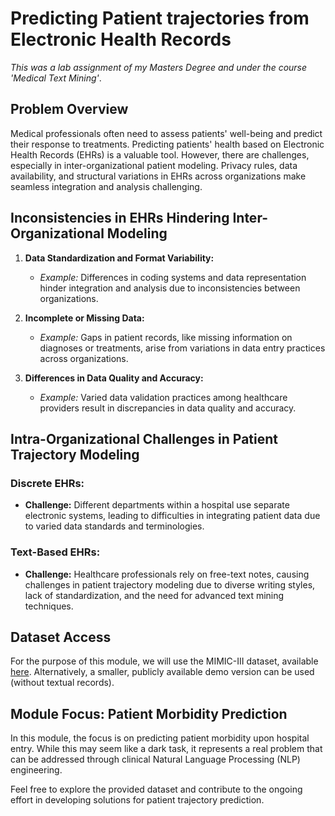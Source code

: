 # Predicting Patient trajectories from Electronic Health Records
*This was a lab assignment of my Masters Degree and under the course 'Medical Text Mining'*.

## Problem Overview

Medical professionals often need to assess patients' well-being and predict their response to treatments. Predicting patients' health based on Electronic Health Records (EHRs) is a valuable tool. However, there are challenges, especially in inter-organizational patient modeling. Privacy rules, data availability, and structural variations in EHRs across organizations make seamless integration and analysis challenging.

## Inconsistencies in EHRs Hindering Inter-Organizational Modeling

1. **Data Standardization and Format Variability:**
   - *Example:* Differences in coding systems and data representation hinder integration and analysis due to inconsistencies between organizations.

2. **Incomplete or Missing Data:**
   - *Example:* Gaps in patient records, like missing information on diagnoses or treatments, arise from variations in data entry practices across organizations.

3. **Differences in Data Quality and Accuracy:**
   - *Example:* Varied data validation practices among healthcare providers result in discrepancies in data quality and accuracy.

## Intra-Organizational Challenges in Patient Trajectory Modeling

### Discrete EHRs:

- **Challenge:** Different departments within a hospital use separate electronic systems, leading to difficulties in integrating patient data due to varied data standards and terminologies.

### Text-Based EHRs:

- **Challenge:** Healthcare professionals rely on free-text notes, causing challenges in patient trajectory modeling due to diverse writing styles, lack of standardization, and the need for advanced text mining techniques.

## Dataset Access

For the purpose of this module, we will use the MIMIC-III dataset, available [here](link). Alternatively, a smaller, publicly available demo version can be used (without textual records). 

## Module Focus: Patient Morbidity Prediction

In this module, the focus is on predicting patient morbidity upon hospital entry. While this may seem like a dark task, it represents a real problem that can be addressed through clinical Natural Language Processing (NLP) engineering.

Feel free to explore the provided dataset and contribute to the ongoing effort in developing solutions for patient trajectory prediction.
